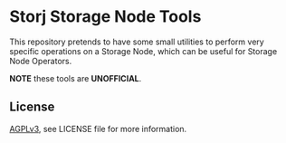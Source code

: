 # Storj Storage Node Tools

This repository pretends to have some small utilities to perform very specific operations on a Storage Node, which can be useful for Storage Node Operators.

__NOTE__ these tools are __UNOFFICIAL__.

## License

[AGPLv3](https://www.gnu.org/licenses/agpl-3.0.en.html), see LICENSE file for more information.

